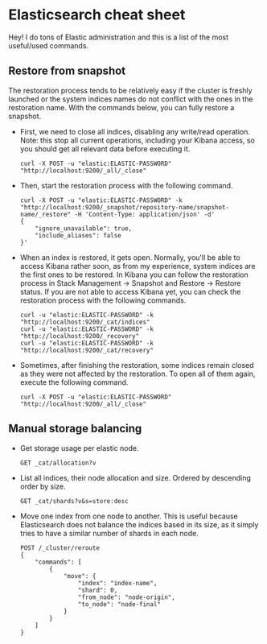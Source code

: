 # Elasticsearch cheat sheet

Hey! I do tons of Elastic administration and this is a list of the most useful/used commands.

## Restore from snapshot

The restoration process tends to be relatively easy if the cluster is freshly launched or the system indices names do not conflict with the ones in the restoration name. With the commands below, you can fully restore a snapshot.

- First, we need to close all indices, disabling any write/read operation. Note: this stop all current operations, including your Kibana access, so you should get all relevant data before executing it.
  ```
  curl -X POST -u "elastic:ELASTIC-PASSWORD" "http://localhost:9200/_all/_close"
  ```
- Then, start the restoration process with the following command.

  ```
  curl -X POST -u "elastic:ELASTIC-PASSWORD" -k "http://localhost:9200/_snapshot/repository-name/snapshot-name/_restore" -H 'Content-Type: application/json' -d'
  {
      "ignore_unavailable": true,
      "include_aliases": false
  }'
  ```

- When an index is restored, it gets open. Normally, you'll be able to access Kibana rather soon, as from my experience, system indices are the first ones to be restored. In Kibana you can follow the restoration process in Stack Management -> Snapshot and Restore -> Restore status. If you are not able to access Kibana yet, you can check the restoration process with the following commands.
  ```
  curl -u "elastic:ELASTIC-PASSWORD" -k "http://localhost:9200/_cat/indices"
  curl -u "elastic:ELASTIC-PASSWORD" -k "http://localhost:9200/_recovery"
  curl -u "elastic:ELASTIC-PASSWORD" -k "http://localhost:9200/_cat/recovery"
  ```
- Sometimes, after finishing the restoration, some indices remain closed as they were not affected by the restoration. To open all of them again, execute the following command.
  ```
  curl -X POST -u "elastic:ELASTIC-PASSWORD" "http://localhost:9200/_all/_close"
  ```

## Manual storage balancing

- Get storage usage per elastic node. 
  ```
  GET _cat/allocation?v
  ```
- List all indices, their node allocation and size. Ordered by descending order by size.
  ```
  GET _cat/shards?v&s=store:desc
  ```
- Move one index from one node to another. This is useful because Elasticsearch does not balance the indices based in its size, as it simply tries to have a similar number of shards in each node.
  ```
  POST /_cluster/reroute
  {
      "commands": [
          {
              "move": {
                  "index": "index-name",
                  "shard": 0,
                  "from_node": "node-origin",
                  "to_node": "node-final"
              }
          }
      ]
  }
  ```
